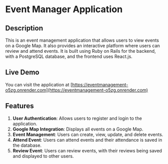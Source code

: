 # Event Manager Application

## Description
This is an event management application that allows users to view events on a Google Map. It also provides an interactive platform where users can review and attend events. It is built using Ruby on Rails for the backend, with a PostgreSQL database, and the frontend uses React.js.

## Live Demo
You can visit the application at [https://eventmanagement-o5zg.onrender.com](https://eventmanagement-o5zg.onrender.com)

## Features
1. **User Authentication**: Allows users to register and login to the application.
2. **Google Map Integration**: Displays all events on a Google Map.
3. **Event Management**: Users can create, view, update, and delete events.
4. **Attend Event**: Users can attend events and their attendance is saved in the database.
5. **Review Event**: Users can review events, with their reviews being saved and displayed to other users.

